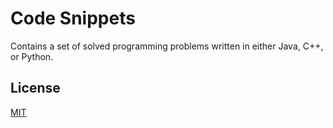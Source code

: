 # Code Snippets

Contains a set of solved programming problems written in either Java, C++, or Python.

## License
[MIT](https://github.com/elguillen/CodeSnippets/blob/master/LICENSE)